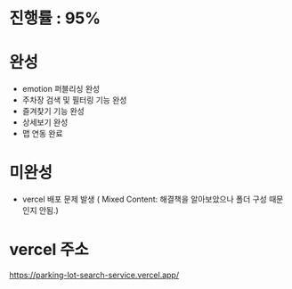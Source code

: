 # 진행률 : 95%

# 완성
- emotion 퍼블리싱 완성
- 주차장 검색 및 필터링 기능 완성
- 즐겨찾기 기능 완성
- 상세보기 완성
- 맵 연동 완료

# 미완성
- vercel 배포 문제 발생 ( Mixed Content: 해결책을 알아보았으나 폴더 구성 때문인지 안됨.)

# vercel 주소
https://parking-lot-search-service.vercel.app/
